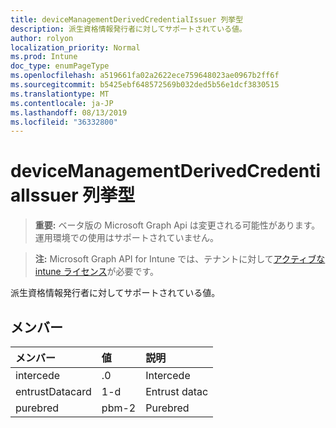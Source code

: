 ```yaml
---
title: deviceManagementDerivedCredentialIssuer 列挙型
description: 派生資格情報発行者に対してサポートされている値。
author: rolyon
localization_priority: Normal
ms.prod: Intune
doc_type: enumPageType
ms.openlocfilehash: a519661fa02a2622ece759648023ae0967b2ff6f
ms.sourcegitcommit: b5425ebf648572569b032ded5b56e1dcf3830515
ms.translationtype: MT
ms.contentlocale: ja-JP
ms.lasthandoff: 08/13/2019
ms.locfileid: "36332800"
---
```

# <a name="devicemanagementderivedcredentialissuer-enum-type"></a>deviceManagementDerivedCredentialIssuer 列挙型

> **重要:** ベータ版の Microsoft Graph Api は変更される可能性があります。運用環境での使用はサポートされていません。

> **注:** Microsoft Graph API for Intune では、テナントに対して[アクティブな intune ライセンス](https://go.microsoft.com/fwlink/?linkid=839381)が必要です。

派生資格情報発行者に対してサポートされている値。

## <a name="members"></a>メンバー
|メンバー|値|説明|
|:---|:---|:---|
|intercede|.0|Intercede|
|entrustDatacard|1-d|Entrust datac|
|purebred|pbm-2|Purebred|



